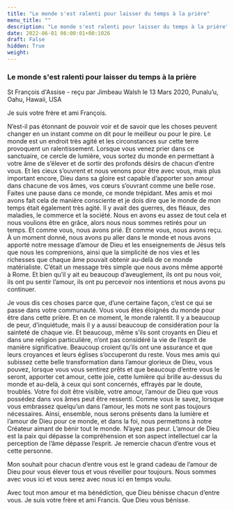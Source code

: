 ```yaml
---
title: "Le monde s'est ralenti pour laisser du temps à la prière"
menu_title: ""
description: "Le monde s'est ralenti pour laisser du temps à la prière"
date: 2022-06-01 06:00:01+00:1026
draft: False
hidden: True
weight:
---
```

### Le monde s'est ralenti pour laisser du temps à la prière

St François d'Assise - reçu par Jimbeau Walsh le 13 Mars 2020, Punalu’u, Oahu, Hawaii, USA

Je suis votre frère et ami François.

N’est-il pas étonnant de pouvoir voir et de savoir que les choses peuvent changer en un instant comme on dit pour le meilleur ou pour le pire. Le monde est un endroit très agité et les circonstances sur cette terre provoquent un ralentissement. Lorsque vous venez prier dans ce sanctuaire, ce cercle de lumière, vous sortez du monde en permettant à votre âme de s’élever et de sortir des profonds désirs de chacun d’entre vous. Et les cieux s’ouvrent et nous venons pour être avec vous, mais plus important encore, Dieu dans sa gloire est capable d’apporter son amour dans chacune de vos âmes, vos cœurs s’ouvrant comme une belle rose. Faites une pause dans ce monde, ce monde trépidant. Mes amis et moi avons fait cela de manière consciente et je dois dire que le monde de mon temps était également très agité. Il y avait des guerres, des fléaux, des maladies, le commerce et la société. Nous en avons eu assez de tout cela et nous voulions être en grâce, alors nous nous sommes retirés pour un temps. Et comme vous, nous avons prié. Et comme vous, nous avons reçu. À un moment donné, nous avons pu aller dans le monde et nous avons apporté notre message d’amour de Dieu et les enseignements de Jésus tels que nous les comprenions, ainsi que la simplicité de nos vies et les richesses que chaque âme pouvait obtenir au-delà de ce monde matérialiste. C’était un message très simple que nous avons même apporté à Rome. Et bien qu’il y ait eu beaucoup d’aveuglement, ils ont pu nous voir, ils ont pu sentir l’amour, ils ont pu percevoir nos intentions et nous avons pu continuer.

Je vous dis ces choses parce que, d’une certaine façon, c’est ce qui se passe dans votre communauté. Vous vous êtes éloignés du monde pour être dans cette prière. Et en ce moment, le monde ralentit. Il y a beaucoup de peur, d’inquiétude, mais il y a aussi beaucoup de considération pour la sainteté de chaque vie. Et beaucoup, même s’ils sont croyants en Dieu et dans une religion particulière, n’ont pas considéré la vie de l’esprit de manière significative. Beaucoup croient qu’ils ont une assurance et que leurs croyances et leurs églises s’occuperont du reste. Vous mes amis qui subissez cette belle transformation dans l’amour glorieux de Dieu, vous pouvez, lorsque vous vous sentirez prêts et que beaucoup d’entre vous le seront, apporter cet amour, cette joie, cette lumière qui brille au-dessus du monde et au-delà, à ceux qui sont concernés, effrayés par le doute, troublés. Votre foi doit être visible, votre amour, l’amour de Dieu que vous possédez dans vos âmes peut être ressenti. Comme vous le savez, lorsque vous embrassez quelqu’un dans l’amour, les mots ne sont pas toujours nécessaires. Ainsi, ensemble, nous serons présents dans la lumière et l’amour de Dieu pour ce monde, et dans la foi, nous permettons à notre Créateur aimant de bénir tout le monde. N’ayez pas peur. L’amour de Dieu est la paix qui dépasse la compréhension et son aspect intellectuel car la perception de l’âme dépasse l’esprit. Je remercie chacun d’entre vous et cette personne.

Mon souhait pour chacun d’entre vous est le grand cadeau de l’amour de Dieu pour vous élever tous et vous réveiller pour toujours. Nous sommes avec vous ici et vous serez avec nous ici en temps voulu.

Avec tout mon amour et ma bénédiction, que Dieu bénisse chacun d’entre vous. Je suis votre frère et ami Francis. Que Dieu vous bénisse.




